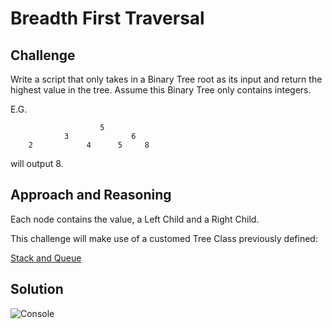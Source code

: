 # Breadth First Traversal

## Challenge

Write a script that only takes in a Binary Tree root as its input and return the highest value in the tree. Assume this Binary Tree only contains integers.

E.G.

                        5
                3              6
        2            4      5     8

will output 8.

## Approach and Reasoning

Each node contains the value, a Left Child and a Right Child.

This challenge will make use of a customed Tree Class previously defined:

[Stack and Queue](../../Data%20Structures/Tree/)


## Solution

![Console](../../assets/find_max_value.jpg?raw=true "Output")
